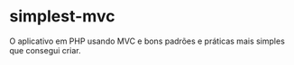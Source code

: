 # simplest-mvc
O aplicativo em PHP usando MVC e bons padrões e práticas mais simples que consegui criar.
